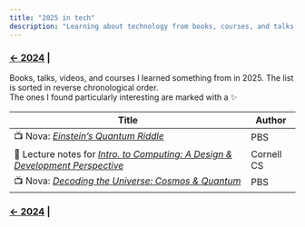 ```yaml
---
title: "2025 in tech"
description: "Learning about technology from books, courses, and talks in 2025"
---
```


### [← 2024](/2024/12/31/learn-2024) |

Books, talks, videos, and courses I learned something from in 2025. The list is sorted in reverse chronological order.\
The ones I found particularly interesting are marked with a ✨

| Title | Author |
| --- | --- | 
| 📺 Nova: [*Einstein’s Quantum Riddle*](https://www.pbs.org/video/einsteins-quantum-riddle-ykvwhm/) | PBS <!-- 2/4/2025 --> | 
| 📄 Lecture notes for [*Intro. to Computing: A Design & Development Perspective*](https://www.cs.cornell.edu/courses/cs1110/2024fa/)  | Cornell CS <!-- 2/4/2025 --> | 
| 📺 Nova: [*Decoding the Universe: Cosmos & Quantum*](https://www.pbs.org/wgbh/nova/series/decoding-the-universe/) | PBS <!-- 2/3/2025 --> | 

### [← 2024](/2024/12/31/learn-2024) |
